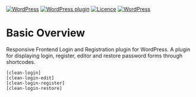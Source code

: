 [![WordPress](https://img.shields.io/wordpress/v/clean-login.svg)](https://wordpress.org/plugins/clean-login/)
[![WordPress plugin](https://img.shields.io/wordpress/plugin/v/clean-login.svg)](https://wordpress.org/plugins/clean-login/#developers)
[![Licence](https://img.shields.io/badge/license-GPLv2-orange.svg)](http://www.gnu.org/licenses/gpl-2.0.html)
[![WordPress](https://img.shields.io/wordpress/plugin/dt/clean-login.svg)](https://wordpress.org/plugins/clean-login/)

# Basic Overview
Responsive Frontend Login and Registration plugin for WordPress. A plugin for displaying login, register, editor and restore password forms through shortcodes.
```
[clean-login]
[clean-login-edit]
[clean-login-register]
[clean-login-restore]
```
